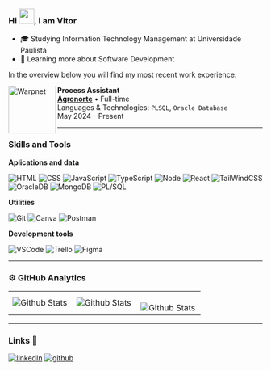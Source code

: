 ### Hi <img src="https://raw.githubusercontent.com/kaueMarques/kaueMarques/master/hi.gif" height="30px">, i am Vitor

- 🎓 Studying Information Technology Management at Universidade Paulista
- 🌱 Learning more about Software Development
  
In the overview below you will find my most recent work experience:

[<img align="left" height="94px" width="94px" alt="Warpnet" src="https://avatars.githubusercontent.com/u/119441506?s=200&v=4"/>](https://www.spacex.com/)

**Process Assistant** \
[**Agronorte**](https://www.agronorte.net/) • Full-time \
Languages & Technologies: `PLSQL`, `Oracle Database` \
May 2024 - Present
<br/>

---

### Skills and Tools 

**Aplications and data**

![HTML](https://img.shields.io/badge/HTML5-E34F26?style=for-the-badge&logo=html5&logoColor=white)
![CSS](https://img.shields.io/badge/CSS3-1572B6?style=for-the-badge&logo=css3&logoColor=white)
![JavaScript](https://img.shields.io/badge/JavaScript-323330?style=for-the-badge&logo=javascript&logoColor=F7DF1E)
![TypeScript](https://img.shields.io/badge/TypeScript-007ACC?style=for-the-badge&logo=typescript&logoColor=white)
![Node](https://img.shields.io/badge/Node.js-43853D?style=for-the-badge&logo=node.js&logoColor=white)
![React](https://img.shields.io/badge/React-20232A?style=for-the-badge&logo=react&logoColor=61DAFB)
![TailWindCSS](https://img.shields.io/badge/Tailwind_CSS-38B2AC?style=for-the-badge&logo=tailwind-css&logoColor=white)
![OracleDB](https://img.shields.io/badge/Oracle-F80000?style=for-the-badge&logo=Oracle&logoColor=white)
![MongoDB](https://img.shields.io/badge/MongoDB-4EA94B?style=for-the-badge&logo=mongodb&logoColor=white)
![PL/SQL](https://img.shields.io/badge/PLSQL-F80000?style=for-the-badge&logo=oracle&logoColor=white)

**Utilities**

![Git](https://img.shields.io/badge/Git-E34F26?style=for-the-badge&logo=git&logoColor=white)
![Canva](https://img.shields.io/badge/Canva-%2300C4CC.svg?&style=for-the-badge&logo=Canva&logoColor=white)
![Postman](https://img.shields.io/badge/Postman-FF6C37?style=for-the-badge&logo=Postman&logoColor=white)

**Development tools**

![VSCode](https://img.shields.io/badge/Visual_Studio_Code-0078D4?style=for-the-badge&logo=visual%20studio%20code&logoColor=white)
![Trello](https://img.shields.io/badge/Trello-0052CC?style=for-the-badge&logo=trello&logoColor=white)
![Figma](https://img.shields.io/badge/Figma-F24E1E?style=for-the-badge&logo=figma&logoColor=white)

---

### ⚙️ GitHub Analytics

<table>
  <tr>
    <td>
      <img
        align="left"
        src="https://github-readme-stats.vercel.app/api?username=gbvitor&theme=dark&hide_border=false&include_all_commits=true"
        alt="Github Stats"
      />
    </td>
    <td>
      <img
        align="left"
        src="https://github-readme-stats.vercel.app/api/top-langs/?username=gbvitor&theme=dark&hide_border=false&include_all_commits=true&count_private=true&layout=compact"
        alt="Github Stats"
      />
    </td>
    <td>
      <br />
      <img
        align="left"
        src="https://github-readme-streak-stats.herokuapp.com/?user=gbvitor&theme=dark&hide_border=false"
        alt="Github Stats"
      />
    </td>
  </tr>
</table>

--- 

### Links 🔗

[![linkedIn](https://img.shields.io/badge/LinkedIn-0077B5?style=for-the-badge&logo=linkedin&logoColor=white)](https://www.linkedin.com/in/gvitor/)
[![github](https://img.shields.io/badge/GitHub-100000?style=for-the-badge&logo=github&logoColor=white)](https://github.com/gbvitor/)

<!---
gbvitor/gbvitor is a ✨ special ✨ repository because its `README.md` (this file) appears on your GitHub profile.
You can click the Preview link to take a look at your changes.
--->
